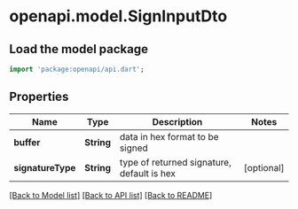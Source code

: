 # openapi.model.SignInputDto

## Load the model package

```dart
import 'package:openapi/api.dart';
```

## Properties

| Name              | Type       | Description                                | Notes      |
| ----------------- | ---------- | ------------------------------------------ | ---------- |
| **buffer**        | **String** | data in hex format to be signed            |
| **signatureType** | **String** | type of returned signature, default is hex | [optional] |

[[Back to Model list]](../README.md#documentation-for-models) [[Back to API list]](../README.md#documentation-for-api-endpoints) [[Back to README]](../README.md)
